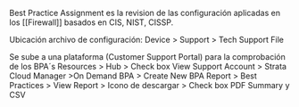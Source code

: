 Best Practice Assignment es la revision de las configuración aplicadas en los [[Firewall]] basados en CIS, NIST, CISSP.

Ubicación archivo de configuración:
Device > Support > Tech Support File

Se sube a una plataforma (Customer Support Portal) para la comprobación de los BPA´s
Resources > Hub > Check box View Support Account > Strata Cloud Manager >On Demand BPA > Create New BPA Report > Best Practices > View Report > Icono de descargar > Check box PDF Summary y CSV


